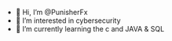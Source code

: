 - 👋 Hi, I’m @PunisherFx
- 👀 I’m interested in cybersecurity
- 🌱 I’m currently learning the c and JAVA & SQL

